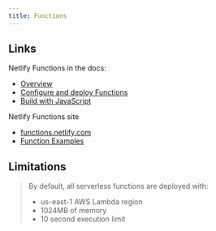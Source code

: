 ```yaml
---
title: Functions
---
```


## Links

Netlify Functions in the docs:

- [Overview](https://docs.netlify.com/functions/overview/)
- [Configure and deploy Functions](https://docs.netlify.com/functions/configure-and-deploy/)
- [Build with JavaScript](https://docs.netlify.com/functions/build-with-javascript/)

Netlify Functions site

- [functions.netlify.com](https://functions.netlify.com/)
- [Function Examples](https://functions.netlify.com/examples/)



## Limitations

> By default, all serverless functions are deployed with:
>
> - us-east-1 AWS Lambda region
> - 1024MB of memory
> - 10 second execution limit
